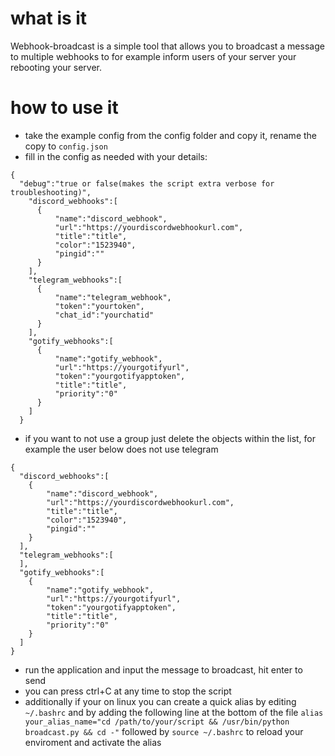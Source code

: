 # what is it
Webhook-broadcast is a simple tool that allows you to broadcast a message to multiple webhooks to for example inform users of your server your rebooting your server.

# how to use it
- take the example config from the config folder and copy it, rename the copy to ```config.json```
- fill in the config as needed with your details:
```
{
  "debug":"true or false(makes the script extra verbose for troubleshooting)",
    "discord_webhooks":[
      {
          "name":"discord_webhook",
          "url":"https://yourdiscordwebhookurl.com",
          "title":"title",
          "color":"1523940",
          "pingid":""
      }
    ],
    "telegram_webhooks":[
      {
          "name":"telegram_webhook",
          "token":"yourtoken",
          "chat_id":"yourchatid"
      }
    ],
    "gotify_webhooks":[
      {
          "name":"gotify_webhook",
          "url":"https://yourgotifyurl",
          "token":"yourgotifyapptoken",
          "title":"title",
          "priority":"0"
      }
    ]
  }
  ```
  - if you want to not use a group just delete the objects within the list, for example the user below does not use telegram
  ```
  {
    "discord_webhooks":[
      {
          "name":"discord_webhook",
          "url":"https://yourdiscordwebhookurl.com",
          "title":"title",
          "color":"1523940",
          "pingid":""
      }
    ],
    "telegram_webhooks":[
    ],
    "gotify_webhooks":[
      {
          "name":"gotify_webhook",
          "url":"https://yourgotifyurl",
          "token":"yourgotifyapptoken",
          "title":"title",
          "priority":"0"
      }
    ]
  }
  ```
  - run the application and input the message to broadcast, hit enter to send
  - you can press ctrl+C at any time to stop the script
  - additionally if your on linux you can create a quick alias by editing ```~/.bashrc``` and by adding the following line at the bottom of the file ``` alias your_alias_name="cd /path/to/your/script && /usr/bin/python broadcast.py && cd -" ``` followed by ```source ~/.bashrc``` to reload your enviroment and activate the alias